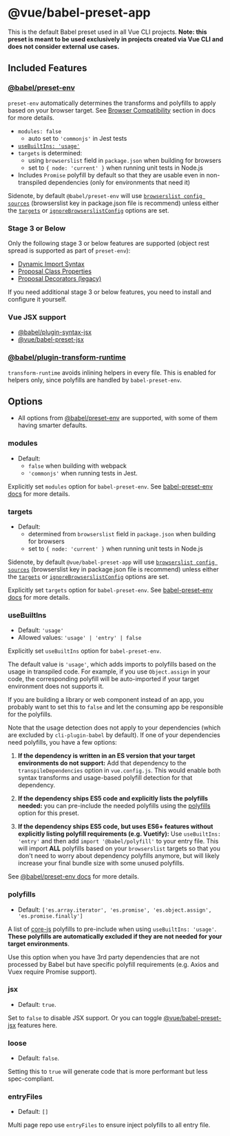 # @vue/babel-preset-app

This is the default Babel preset used in all Vue CLI projects. **Note: this preset is meant to be used exclusively in projects created via Vue CLI and does not consider external use cases.**

## Included Features

### [@babel/preset-env](https://new.babeljs.io/docs/en/next/babel-preset-env.html)

`preset-env` automatically determines the transforms and polyfills to apply based on your browser target. See [Browser Compatibility](https://cli.vuejs.org/guide/browser-compatibility.html) section in docs for more details.

- `modules: false`
  - auto set to `'commonjs'` in Jest tests
- [`useBuiltIns: 'usage'`](#usebuiltins)
- `targets` is determined:
  - using `browserslist` field in `package.json` when building for browsers
  - set to `{ node: 'current' }` when running unit tests in Node.js
- Includes `Promise` polyfill by default so that they are usable even in non-transpiled dependencies (only for environments that need it)

Sidenote, by default `@babel/preset-env` will use [`browserslist config sources`](https://github.com/browserslist/browserslist#queries) (browserslist key in package.json file is recommend) unless either the [`targets`](https://babeljs.io/docs/en/babel-preset-env#targets) or [`ignoreBrowserslistConfig`](https://babeljs.io/docs/en/babel-preset-env#ignorebrowserslistconfig) options are set.

### Stage 3 or Below

Only the following stage 3 or below features are supported (object rest spread is supported as part of `preset-env`):

- [Dynamic Import Syntax](https://github.com/tc39/proposal-dynamic-import)
- [Proposal Class Properties](https://babeljs.io/docs/en/next/babel-plugin-proposal-class-properties.html)
- [Proposal Decorators (legacy)](https://babeljs.io/docs/en/next/babel-plugin-proposal-decorators.html)

If you need additional stage 3 or below features, you need to install and configure it yourself.

### Vue JSX support

- [@babel/plugin-syntax-jsx](https://github.com/babel/babel/tree/master/packages/babel-plugin-syntax-jsx)
- [@vue/babel-preset-jsx](https://github.com/vuejs/jsx)

### [@babel/plugin-transform-runtime](https://github.com/babel/babel/tree/master/packages/babel-plugin-transform-runtime)

`transform-runtime` avoids inlining helpers in every file. This is enabled for helpers only, since polyfills are handled by `babel-preset-env`.

## Options

- All options from [@babel/preset-env](https://babeljs.io/docs/en/next/babel-preset-env.html) are supported, with some of them having smarter defaults.

### modules

- Default:
  - `false` when building with webpack
  - `'commonjs'` when running tests in Jest.

Explicitly set `modules` option for `babel-preset-env`. See [babel-preset-env docs](https://github.com/babel/babel/tree/master/packages/babel-preset-env#modules) for more details.

### targets

- Default:
  - determined from `browserslist` field in `package.json` when building for browsers
  - set to `{ node: 'current' }` when running unit tests in Node.js

Sidenote, by default `@vue/babel-preset-app` will use [`browserslist config sources`](https://github.com/browserslist/browserslist#queries) (browserslist key in package.json file is recommend) unless either the [`targets`](https://babeljs.io/docs/en/babel-preset-env#targets) or [`ignoreBrowserslistConfig`](https://babeljs.io/docs/en/babel-preset-env#ignorebrowserslistconfig) options are set.

Explicitly set `targets` option for `babel-preset-env`. See [babel-preset-env docs](https://github.com/babel/babel/tree/master/packages/babel-preset-env#targets) for more details.

### useBuiltIns

- Default: `'usage'`
- Allowed values: `'usage' | 'entry' | false`

Explicitly set `useBuiltIns` option for `babel-preset-env`.

The default value is `'usage'`, which adds imports to polyfills based on the usage in transpiled code. For example, if you use `Object.assign` in your code, the corresponding polyfill will be auto-imported if your target environment does not supports it.

If you are building a library or web component instead of an app, you probably want to set this to `false` and let the consuming app be responsible for the polyfills.

Note that the usage detection does not apply to your dependencies (which are excluded by `cli-plugin-babel` by default). If one of your dependencies need polyfills, you have a few options:

1. **If the dependency is written in an ES version that your target environments do not support:** Add that dependency to the `transpileDependencies` option in `vue.config.js`. This would enable both syntax transforms and usage-based polyfill detection for that dependency.

2. **If the dependency ships ES5 code and explicitly lists the polyfills needed:** you can pre-include the needed polyfills using the [polyfills](#polyfills) option for this preset.

3. **If the dependency ships ES5 code, but uses ES6+ features without explicitly listing polyfill requirements (e.g. Vuetify):** Use `useBuiltIns: 'entry'` and then add `import '@babel/polyfill'` to your entry file. This will import **ALL** polyfills based on your `browserslist` targets so that you don't need to worry about dependency polyfills anymore, but will likely increase your final bundle size with some unused polyfills.

See [@babel/preset-env docs](https://new.babeljs.io/docs/en/next/babel-preset-env.html#usebuiltins-usage) for more details.

### polyfills

- Default: `['es.array.iterator', 'es.promise', 'es.object.assign', 'es.promise.finally']`

A list of [core-js](https://github.com/zloirock/core-js) polyfills to pre-include when using `useBuiltIns: 'usage'`. **These polyfills are automatically excluded if they are not needed for your target environments**.

Use this option when you have 3rd party dependencies that are not processed by Babel but have specific polyfill requirements (e.g. Axios and Vuex require Promise support).

### jsx

- Default: `true`.

Set to `false` to disable JSX support. Or you can toggle [@vue/babel-preset-jsx](https://github.com/vuejs/jsx/tree/dev/packages/babel-preset-jsx) features here.

### loose

- Default: `false`.

Setting this to `true` will generate code that is more performant but less spec-compliant.

### entryFiles

- Default: `[]`

Multi page repo use `entryFiles` to ensure inject polyfills to all entry file.
